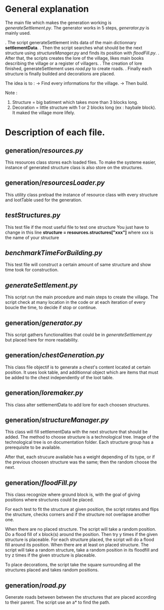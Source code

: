 # General explanation

The main file which makes the generation working is *generateSettlement.py*.
The generator works in 5 steps, *generator.py* is mainly used.


. The script generateSettlement inits data of the main dictionnary **settlementData**.
. Then the script searches what should be the next structure using *structureManager.py* and finds its position with *floodFill.py*.
. After that, the scripts creates the lore of the village, likes main books describing the village or a register of villagers.
. The creation of lore finished, generateSettlement uses *road.py* to create roads.
. Finally each structure is finally builded and decorations are placed. 

The idea is to :
-> Find every informations for the village.
-> Then build.


Note : 
1. Structure = big batiment which takes more than 3 blocks long.
2. Decoration = little structure with 1 or 2 blocks long (ex : haybale block). It maked the village more lifely.


# Description of each file.

## generation/*resources.py*

This resources class stores each loaded files. 
To make the systeme easier, instance of generated structure class is also store on the structures.


## generation/*resourcesLoader.py*

This utility class preload the instance of resource class with every structure and lootTable used for the generation.


## *testStructures.py*

This test file if the most useful file to test one structure
You just have to change in this line **structure = resources.structures["xxx"]** where xxx is the name of your structure


## *benchmarkTimeForBuilding.py*

This test file will construct a certain amount of same structure and show time took for construction.


## *generateSettlement.py*

This script run the main procedure and main steps to create the village. 
The script check at many location in the code or at each iteration of every boucle the time, to decide if stop or continue.


## generation/*generator.py*

This script gathers functionalities that could be in *generateSettlement.py* but placed here for more readability.


## generation/*chestGeneration.py*

This class file objectif is to generate a chest's content located at certain position. 
It uses look table, and additionnal object which are items that must be added to the chest independently of the loot table.


## generation/*loremaker.py*

This class alter settlementData to add lore for each choosen structures.


## generation/*structureManager.py*

This class will fill settlementData with the next structure that should be added. 
The method to choose structure is a technological tree.
Image of the technological tree is on documentation folder.
Each structure group has a prerequisite to be available.
 
After that, each strucure available has a weight depending of its type, or if the previous choosen structure was the same; then the random choose the next.


## generation/*floodFill.py*

This class recognize where ground block is, with the goal of giving positions where structures could be placed.

For each test to fit the structure at given position, the script rotates and flips the structure, checks corners and if the structure not overlapse another one.

When there are no placed structure. The script will take a random position. Do a flood fill of x block(s) around the position. Then try y times if the given structure is placeable. 
For each structure placed, the script will do a flood fill around its position.
When there are at least on placed structure. The script will take a random structure, take a random position in its floodfill and try z times if the given structure is placeable.

To place decorations, the script take the square surrounding all the structures placed and takes random positions. 


## generation/*road.py*

Generate roads between between the structures that are placed according to their parent. The script use an a* to find the path.